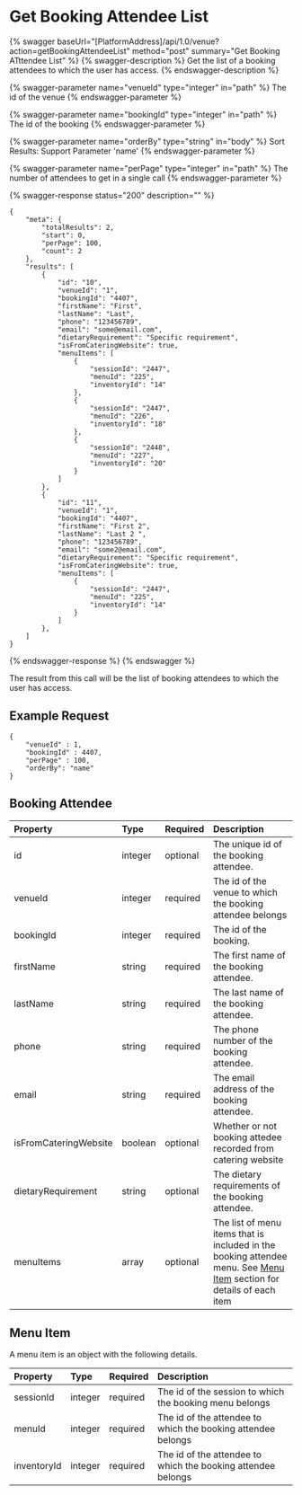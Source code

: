 # Get Booking Attendee List

{% swagger baseUrl="[PlatformAddress]/api/1.0/venue?action=getBookingAttendeeList" method="post" summary="Get Booking ATttendee List" %}
{% swagger-description %}
Get the list of a booking attendees to which the user has access.
{% endswagger-description %}

{% swagger-parameter name="venueId" type="integer" in="path" %}
The id of the venue
{% endswagger-parameter %}

{% swagger-parameter name="bookingId" type="integer" in="path" %}
The id of the booking
{% endswagger-parameter %}

{% swagger-parameter name="orderBy" type="string" in="body" %}
Sort Results: Support Parameter 'name'
{% endswagger-parameter %}

{% swagger-parameter name="perPage" type="integer" in="path" %}
The number of attendees to get in a single call
{% endswagger-parameter %}

{% swagger-response status="200" description="" %}
```
{
    "meta": {
        "totalResults": 2,
        "start": 0,
        "perPage": 100,
        "count": 2
    },
    "results": [
        {
            "id": "10",
            "venueId": "1",
            "bookingId": "4407",
            "firstName": "First",
            "lastName": "Last",
            "phone": "123456789",
            "email": "some@email.com",
            "dietaryRequirement": "Specific requirement",
            "isFromCateringWebsite": true,
            "menuItems": [
                {
                    "sessionId": "2447",
                    "menuId": "225",
                    "inventoryId": "14"
                },
                {
                    "sessionId": "2447",
                    "menuId": "226",
                    "inventoryId": "18"
                },
                {
                    "sessionId": "2448",
                    "menuId": "227",
                    "inventoryId": "20"
                }
            ]
        },
        {
            "id": "11",
            "venueId": "1",
            "bookingId": "4407",
            "firstName": "First 2",
            "lastName": "Last 2 ",
            "phone": "123456789",
            "email": "some2@email.com",
            "dietaryRequirement": "Specific requirement",
            "isFromCateringWebsite": true,
            "menuItems": [
                {
                    "sessionId": "2447",
                    "menuId": "225",
                    "inventoryId": "14"
                }
            ]
        },
    ]
}
```
{% endswagger-response %}
{% endswagger %}

The result from this call will be the list of booking attendees to which the user has access. 

## Example Request

```
{
	"venueId" : 1,
	"bookingId" : 4407,
    "perPage" : 100,
	"orderBy": "name"
}
```

## Booking Attendee

| Property | Type | Required | Description |
| :--- | :--- | :--- | :--- |
| id | integer | optional | The unique id of the booking attendee. |
| venueId | integer | required | The id of the venue to which the booking attendee belongs |
| bookingId | integer | required | The id of the booking. |
| firstName | string | required | The first name of the booking attendee. |
| lastName | string | required | The last name of the booking attendee. |
| phone | string | required | The phone number of the booking attendee. |
| email | string | required | The email address of the booking attendee. |
| isFromCateringWebsite | boolean | optional | Whether or not booking attedee recorded from catering website |
| dietaryRequirement | string | optional | The dietary requirements of the booking attendee. |
| menuItems | array | optional | The list of menu items that is included in the booking attendee menu. See [Menu Item](get-booking-attendee-list.md#menu-item) section for details of each item  |

## Menu Item

A menu item is an object with the following details.

| Property | Type | Required | Description |
| :--- | :--- | :--- | :--- |
| sessionId | integer | required | The id of the session to which the booking menu belongs |
| menuId | integer | required | The id of the attendee to which the booking attendee belongs |
| inventoryId | integer | required | The id of the attendee to which the booking attendee belongs |